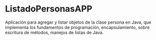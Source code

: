 # ListadoPersonasAPP
Aplicación para agregar y listar objetos de la clase persona en Java, que implementa los fundamentos de programación, encapsulamiento, sobre escritura de métodos, manejos de listas de Java.
